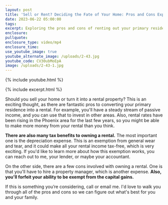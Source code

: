 ```yaml
---
layout: post
title: 'Sell or Rent? Deciding the Fate of Your Home: Pros and Cons Explored'
date: 2023-06-22 05:00:00
tags:
excerpt: Exploring the pros and cons of renting out your primary residence.
enclosure:
pullquote:
enclosure_type: video/mp4
enclosure_time:
use_youtube_image: true
youtube_alternate_image: /uploads/2-43.jpg
youtube_code: CV30ubMoEpA
image: /uploads/2-43-1.jpg
---
```

{% include youtube.html %}

{% include excerpt.html %}

Should you sell your home or turn it into a rental property? This is an exciting thought, as there are fantastic pros to converting your primary residence into a rental. For example, you'll have a steady stream of passive income, and you can use that to invest in other areas. Also, rental rates have been rising in the Phoenix area for the last few years, so you might be able to make more money from your rental than you think.&nbsp;

**There are also many tax benefits to owning a rental.** The most important one is the depreciation expense. This is an exemption from general wear and tear, and it could make all your rental income tax-free, which is very exciting. If you'd like to learn more about how this exemption works, you can reach out to me, your lender, or maybe your accountant.&nbsp;

On the other side, there are a few cons involved with owning a rental. One is that you'll have to hire a property manager, which is another expense. **Also, you'll forfeit your ability to be exempt from the capital gains.&nbsp;**

If this is something you’re considering, call or email me. I'd love to walk you through all of the pros and cons so we can figure out what's best for you and your family.